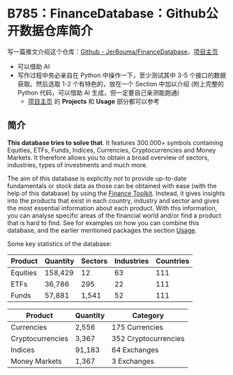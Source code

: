 # B785：FinanceDatabase：Github公开数据仓库简介

写一篇推文介绍这个仓库：[Github - JerBouma/FinanceDatabase](https://github.com/JerBouma/FinanceDatabase)，[项目主页](https://www.jeroenbouma.com/projects/financedatabase)

- 可以借助 AI
- 写作过程中务必亲自在 Python 中操作一下，至少测试其中 3-5 个接口的数据获取。然后选取 1-2 个有特色的，放在一个 Section 中加以介绍 (附上完整的 Python 代码，可以借助 AI 生成，但一定要自己亲测能跑通)
  - [项目主页](https://www.jeroenbouma.com/projects/financedatabase) 的 **Projects** 和 **Usage** 部分都可以参考

## 简介

**This database tries to solve that**. It features 300.000+ symbols containing Equities, ETFs, Funds, Indices, Currencies, Cryptocurrencies and Money Markets. It therefore allows you to obtain a broad overview of sectors, industries, types of investments and much more.

The aim of this database is explicitly *not* to provide up-to-date fundamentals or stock data as those can be obtained with ease (with the help of this database) by using the [Finance Toolkit](https://github.com/JerBouma/FinanceToolkit). Instead, it gives insights into the products that exist in each country, industry and sector and gives the most essential information about each product. With this information, you can analyse specific areas of the financial world and/or find a product that is hard to find. See for examples on how you can combine this database, and the earlier mentioned packages the section [Usage](https://github.com/JerBouma/FinanceDatabase#usage). 

Some key statistics of the database:

| Product  | Quantity | Sectors | Industries | Countries |
| -------- | -------- | ------- | ---------- | --------- |
| Equities | 158,429  | 12      | 63         | 111       |
| ETFs     | 36,786   | 295     | 22         | 111       |
| Funds    | 57,881   | 1,541   | 52         | 111       |

| Product          | Quantity | Category             |
| ---------------- | -------- | -------------------- |
| Currencies       | 2,556    | 175 Currencies       |
| Cryptocurrencies | 3,367    | 352 Cryptocurrencies |
| Indices          | 91,183   | 64 Exchanges         |
| Money Markets    | 1,367    | 3 Exchanges          |